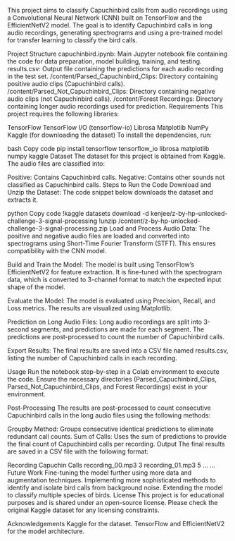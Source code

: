 This project aims to classify Capuchinbird calls from audio recordings using a Convolutional Neural Network (CNN) built on TensorFlow and the EfficientNetV2 model. The goal is to identify Capuchinbird calls in long audio recordings, generating spectrograms and using a pre-trained model for transfer learning to classify the bird calls.

Project Structure
capuchinbird.ipynb: Main Jupyter notebook file containing the code for data preparation, model building, training, and testing.
results.csv: Output file containing the predictions for each audio recording in the test set.
/content/Parsed_Capuchinbird_Clips: Directory containing positive audio clips (Capuchinbird calls).
/content/Parsed_Not_Capuchinbird_Clips: Directory containing negative audio clips (not Capuchinbird calls).
/content/Forest Recordings: Directory containing longer audio recordings used for prediction.
Requirements
This project requires the following libraries:

TensorFlow
TensorFlow I/O (tensorflow-io)
Librosa
Matplotlib
NumPy
Kaggle (for downloading the dataset)
To install the dependencies, run:

bash
Copy code
pip install tensorflow tensorflow_io librosa matplotlib numpy kaggle
Dataset
The dataset for this project is obtained from Kaggle. The audio files are classified into:

Positive: Contains Capuchinbird calls.
Negative: Contains other sounds not classified as Capuchinbird calls.
Steps to Run the Code
Download and Unzip the Dataset: The code snippet below downloads the dataset and extracts it.

python
Copy code
!kaggle datasets download -d kenjee/z-by-hp-unlocked-challenge-3-signal-processing
!unzip /content/z-by-hp-unlocked-challenge-3-signal-processing.zip
Load and Process Audio Data: The positive and negative audio files are loaded and converted into spectrograms using Short-Time Fourier Transform (STFT). This ensures compatibility with the CNN model.

Build and Train the Model: The model is built using TensorFlow’s EfficientNetV2 for feature extraction. It is fine-tuned with the spectrogram data, which is converted to 3-channel format to match the expected input shape of the model.

Evaluate the Model: The model is evaluated using Precision, Recall, and Loss metrics. The results are visualized using Matplotlib.

Prediction on Long Audio Files: Long audio recordings are split into 3-second segments, and predictions are made for each segment. The predictions are post-processed to count the number of Capuchinbird calls.

Export Results: The final results are saved into a CSV file named results.csv, listing the number of Capuchinbird calls in each recording.

Usage
Run the notebook step-by-step in a Colab environment to execute the code. Ensure the necessary directories (Parsed_Capuchinbird_Clips, Parsed_Not_Capuchinbird_Clips, and Forest Recordings) exist in your environment.

Post-Processing
The results are post-processed to count consecutive Capuchinbird calls in the long audio files using the following methods:

Groupby Method: Groups consecutive identical predictions to eliminate redundant call counts.
Sum of Calls: Uses the sum of predictions to provide the final count of Capuchinbird calls per recording.
Output
The final results are saved in a CSV file with the following format:

Recording	Capuchin Calls
recording_00.mp3	3
recording_01.mp3	5
...	...
Future Work
Fine-tuning the model further using more data and augmentation techniques.
Implementing more sophisticated methods to identify and isolate bird calls from background noise.
Extending the model to classify multiple species of birds.
License
This project is for educational purposes and is shared under an open-source license. Please check the original Kaggle dataset for any licensing constraints.

Acknowledgements
Kaggle for the dataset.
TensorFlow and EfficientNetV2 for the model architecture.
